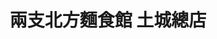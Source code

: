 ---
title: "兩支北方麵食館 土城總店"
description: "兩支北方麵食館 土城總店"
layout: shop
keywords:
  - 美食競賽
  - 台灣美食
  - 美食精選
datePublished: "2025-06-30"
dateModified: "2025-07-04"
city: "新北市"
district: "土城區"
address: "236新北市土城區裕民路129號"
phone: "0222629888"
geo: "24.98663563235829, 121.45148826946365"
google_map: "https://maps.app.goo.gl/9cg9GSNsAnxNJoco9"
footinder: "https://footinder.com.tw/%e6%96%b0%e5%8c%97%e5%b8%82%e5%9c%9f%e5%9f%8e%e5%8d%80/5903/"
official: "https://www.facebook.com/top2food"
award:
  - name: "台北國際牛肉麵節"
    year: "2024"
    entries:
      - group: "鮮食組"
        cooking_style: "樂齡創意"
        rank: "銅牌"

---